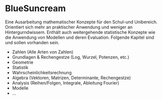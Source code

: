 # BlueSuncream
Eine Ausarbeitung mathematischer Konzepte für den Schul-und Unibereich. Orientiert sich mehr an praktischer Anwendung und weniger an Hintergurndwissem. Enthält auch weitergehende statistische Konzepte wie die Anwendung von Modellen und deren Evaluation.
Folgende Kapitel sind und sollen vorhanden sein.
- Zahlen (Alle Arten von Zahlen)
- Grundlagen & Rechengestze (Log, Wurzel, Potenzen, etc.)
- Geometrie
- Statistik
- Wahrscheinlichkeitsrechnung
- Algebra (Vektoren, Matrizen, Determinante, Rechengestze)
- Analysis (Reihen/Folgen, Integrale, Ableitung Fourier)
- Modelle
- ...

